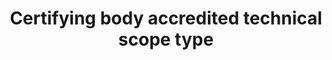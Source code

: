 ---
title: 'Certifying body accredited technical scope type'
field: 'is.certifyingBody.accreditedTechScopeType'
slug: 'is-certifyingbody-accreditedtechscopetype'
comment: 'Select from control list'
required: False
vocabulary: 'vocabulary.txt'
module: 'Assurance'
cluster: 'Certification'
policy: 'Controlled value. Multi select from control list.'
layout: 'home'
---